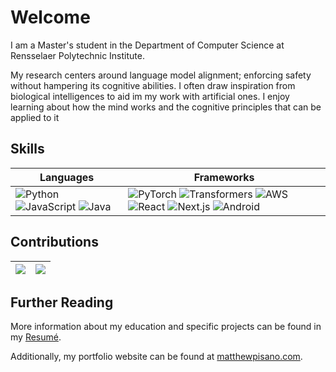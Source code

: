 # Welcome


I am a Master's student in the Department of Computer Science at Rensselaer Polytechnic Institute.

My research centers around language model alignment; enforcing safety without hampering its cognitive abilities.  I often draw inspiration from biological intelligences to aid im my work with artificial ones.  I enjoy learning about how the mind works and the cognitive principles that can be applied to it


## Skills

<div align="center">

| Languages | Frameworks                                                                                                         
|---|--------------------------------------------------------------------------------------------------------------------|
| ![Python][python] ![JavaScript][javascript] ![Java][java] | ![PyTorch][pytorch] ![Transformers][transformers] ![AWS][aws] ![React][react] ![Next.js][next] ![Android][android] |

</div>

[python]: https://img.shields.io/badge/Python-3c4352?style=flat&logo=python
[javascript]: https://img.shields.io/badge/JavaScript-3c4352?logo=javascript
[java]: https://img.shields.io/badge/Java-3c4352?logo=coffeescript
[pytorch]: https://img.shields.io/badge/PyTorch-3c4352?logo=pytorch
[transformers]: https://img.shields.io/badge/🤗_Transformers-3c4352
[react]: https://img.shields.io/badge/React-3c4352?logo=react
[next]: https://img.shields.io/badge/Next.js-3c4352?logo=next.js
[aws]: https://img.shields.io/badge/AWS-3c4352?logo=amazonaws
[android]: https://img.shields.io/badge/Android-3c4352?logo=android


## Contributions

<div align="center">

| ![][profile summary] | ![][language summary] |
|----------------------|-----------------------|

</div>

[profile summary]: https://awesome-github-stats.azurewebsites.net/user-stats/matthew-pisano?cardType=level-alternate&theme=nord
[language summary]: https://github-readme-stats.vercel.app/api/top-langs/?username=matthew-pisano&layout=compact&theme=nord

## Further Reading


More information about my education and specific projects can be found in my [Resumé](https://github.com/matthew-pisano/Resume/blob/master/resume.pdf).

Additionally, my portfolio website can be found at [matthewpisano.com](https://matthewpisano.com/).